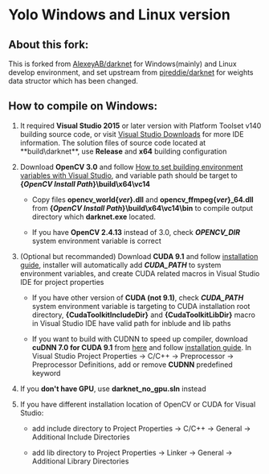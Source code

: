 # Yolo Windows and Linux version

## About this fork:
This is forked from [AlexeyAB/darknet](https://github.com/AlexeyAB/darknet) for Windows(mainly) and Linux develop environment, and set upstream from [pjreddie/darknet](https://github.com/pjreddie/darknet) for weights data structor which has been changed.

## How to compile on Windows:

1. It required **Visual Studio 2015** or later version with Platform Toolset v140 building source code, or visit [Visual Studio Downloads](https://www.visualstudio.com/downloads/) for more IDE information. The solution files of source code located at **build\darknet\**, use **Release** and **x64** building configuration

2. Download **OpenCV 3.0** and follow [How to set building environment variables with Visual Studio](https://docs.opencv.org/3.3.0/d6/d8a/tutorial_windows_visual_studio_Opencv.html), and variable path should be target to **{_OpenCV Install Path_}\build\x64\vc14**

    - Copy files **opencv_world{_ver_}.dll** and **opencv_ffmpeg{*ver*}\_64.dll** from **{_OpenCV Install Path_}\build\x64\vc14\bin** to compile output directory which **darknet.exe** located.

    - If you have **OpenCV 2.4.13** instead of 3.0, check **_OPENCV_DIR_** system environment variable is correct

3. (Optional but recommanded) Download **CUDA 9.1** and follow [installation guide](http://docs.nvidia.com/cuda/cuda-installation-guide-microsoft-windows/index.html), installer will automatically add **_CUDA_PATH_** to system environment variables, and create CUDA related macros in Visual Studio IDE for project properties

   - If you have other version of **CUDA (not 9.1)**, check **_CUDA_PATH_** system environment variable is targeting to CUDA installation root directory, **{CudaToolkitIncludeDir}** and **{CudaToolkitLibDir}** macro in Visual Studio IDE have valid path for inblude and lib paths

   - If you want to build with CUDNN to speed up compiler, download **cuDNN 7.0 for CUDA 9.1** from [here](https://developer.nvidia.com/cudnn) and follow [installation guide](http://docs.nvidia.com/deeplearning/sdk/cudnn-install/index.html). In Visual Studio Project Properties -> C/C++ -> Preprocessor -> Preprocessor Definitions, add or remove **CUDNN** predefined keyword

4. If you **don't have GPU**, use **darknet_no_gpu.sln** instead

5. If you have different installation location of OpenCV or CUDA for Visual Studio:

    - add include directory to Project Properties -> C/C++ -> General -> Additional Include Directories

    - add lib directory to Project Properties -> Linker -> General -> Additional Library Directories
